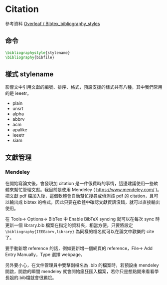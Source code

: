 # Citation

參考資料 [Overleaf / Bibtex\_bibliography\_styles][1]

[1]: https://www.overleaf.com/learn/latex/Bibtex_bibliography_styles

## 命令

```latex
\bibliographystyle{stylename}
\bibliography{bibfile}
```

## 樣式 stylename

影響文中引用文獻的編號、排序、格式，預設支援的樣式共有八種，其中我們常用的是 ieeetr。

- plain
- unsrt
- alpha
- abbrv
- acm
- apalike
- ieeetr
- siam

## 文獻管理
### Mendeley
在開始寫論文後，會發現加 citation 是一件很費時的事情，這邊建議使用一些軟體來幫忙管理文獻。我目前是使用 Mendeley ( https://www.mendeley.com/ )。把文獻 pdf 檔加入後，這個軟體會自動幫忙搜尋或偵測該 pdf 的 citation，且可以輸出成 bibtex 的格式，因此只要在軟體中確認文獻資訊沒錯，就可以直接輸出使用。

在 Tools-> Options-> BibTex 中 Enable BibTeX syncing 就可以在每次 sync 時更新一個 library.bib 檔案在指定的資料夾，相當方便。只要將設定 `\bibliography{IEEEabrv,library}` 為同樣的檔名就可以在論文中歡樂的 cite 了。

要手動新增 reference 的話，例如要新增一個網頁的 reference，File-> Add Entry Manually，Type 選擇 webpage。

另外要小心，在文件管理員中雙擊副檔名為 .bib 的檔案時，若預設由 mendeley 開啟，開啟的瞬間 mendeley 就會開始瘋狂匯入檔案，若你只是想點開來看看學長姐的.bib檔就會很尷尬。
